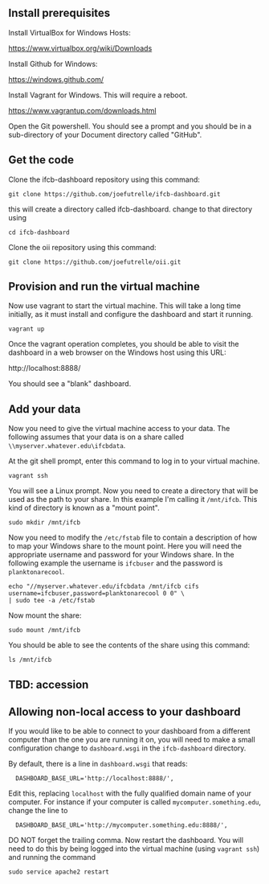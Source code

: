## Install prerequisites

Install VirtualBox for Windows Hosts:

https://www.virtualbox.org/wiki/Downloads

Install Github for Windows:

https://windows.github.com/

Install Vagrant for Windows. This will require a reboot.

https://www.vagrantup.com/downloads.html

Open the Git powershell. You should see a prompt and you should be in a sub-directory of your Document directory called "GitHub".

## Get the code

Clone the ifcb-dashboard repository using this command:

```
git clone https://github.com/joefutrelle/ifcb-dashboard.git
```

this will create a directory called ifcb-dashboard. change to that directory using

```
cd ifcb-dashboard
```

Clone the oii repository using this command:

```
git clone https://github.com/joefutrelle/oii.git
```

## Provision and run the virtual machine

Now use vagrant to start the virtual machine. This will take a long time initially, as it must install and configure the dashboard and start it running.

```
vagrant up
```

Once the vagrant operation completes, you should be able to visit the dashboard in a web browser on the Windows host using this URL:

http://localhost:8888/

You should see a "blank" dashboard.

## Add your data

Now you need to give the virtual machine access to your data. The following assumes that your data is on a share called `\\myserver.whatever.edu\ifcbdata`.

At the git shell prompt, enter this command to log in to your virtual machine.

```
vagrant ssh
```

You will see a Linux prompt. Now you need to create a directory that will be used as the path to your share. In this example I'm calling it `/mnt/ifcb`. This kind of directory is known as a "mount point".

```
sudo mkdir /mnt/ifcb
```

Now you need to modify the `/etc/fstab` file to contain a description of how to map your Windows share to the mount point. Here you will need the appropriate username and password for your Windows share. In the following example the username is `ifcbuser` and the password is `planktonarecool`.

```
echo "//myserver.whatever.edu/ifcbdata /mnt/ifcb cifs username=ifcbuser,password=planktonarecool 0 0" \
| sudo tee -a /etc/fstab
```

Now mount the share:

```
sudo mount /mnt/ifcb
```

You should be able to see the contents of the share using this command:

```
ls /mnt/ifcb
```

## TBD: accession

## Allowing non-local access to your dashboard

If you would like to be able to connect to your dashboard from a different computer than the one you are running it on, you will need to make a small configuration change to `dashboard.wsgi` in the `ifcb-dashboard` directory.

By default, there is a line in `dashboard.wsgi` that reads:

```
  DASHBOARD_BASE_URL='http://localhost:8888/',
```

Edit this, replacing `localhost` with the fully qualified domain name of your computer. For instance if your computer is called `mycomputer.something.edu`, change the line to

```
  DASHBOARD_BASE_URL='http://mycomputer.something.edu:8888/',
```

DO NOT forget the trailing comma. Now restart the dashboard. You will need to do this by being logged into the virtual machine (using `vagrant ssh`) and running the command

```
sudo service apache2 restart
```